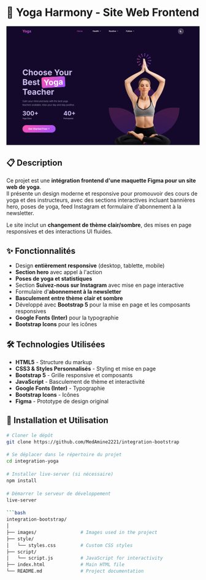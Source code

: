 # 🌿 Yoga Harmony - Site Web Frontend

![Yoga Website Banner](images/app.png)

## 📋 Description
Ce projet est une **intégration frontend d'une maquette Figma pour un site web de yoga**.  
Il présente un design moderne et responsive pour promouvoir des cours de yoga et des instructeurs, avec des sections interactives incluant bannières hero, poses de yoga, feed Instagram et formulaire d'abonnement à la newsletter.

Le site inclut un **changement de thème clair/sombre**, des mises en page responsives et des interactions UI fluides.

## ✨ Fonctionnalités
- Design **entièrement responsive** (desktop, tablette, mobile)
- **Section hero** avec appel à l'action
- **Poses de yoga et statistiques**
- Section **Suivez-nous sur Instagram** avec mise en page interactive
- Formulaire d'**abonnement à la newsletter**
- **Basculement entre thème clair et sombre**
- Développé avec **Bootstrap 5** pour la mise en page et les composants responsives
- **Google Fonts (Inter)** pour la typographie
- **Bootstrap Icons** pour les icônes

## 🛠️ Technologies Utilisées
- **HTML5** - Structure du markup
- **CSS3 & Styles Personnalisés** - Styling et mise en page
- **Bootstrap 5** - Grille responsive et composants
- **JavaScript** - Basculement de thème et interactivité
- **Google Fonts (Inter)** - Typographie
- **Bootstrap Icons** - Icônes
- **Figma** - Prototype de design original

## 🚀 Installation et Utilisation

```bash
# Cloner le dépôt
git clone https://github.com/MedAmine2221/integration-bootstrap

# Se déplacer dans le répertoire du projet
cd integration-yoga

# Installer live-server (si nécessaire)
npm install

# Démarrer le serveur de développement
live-server

```bash
integration-bootstrap/
│
├── images/                # Images used in the project
├── style/
│   └── styles.css         # Custom CSS styles
├── script/
│   └── script.js          # JavaScript for interactivity
├── index.html             # Main HTML file
└── README.md              # Project documentation
